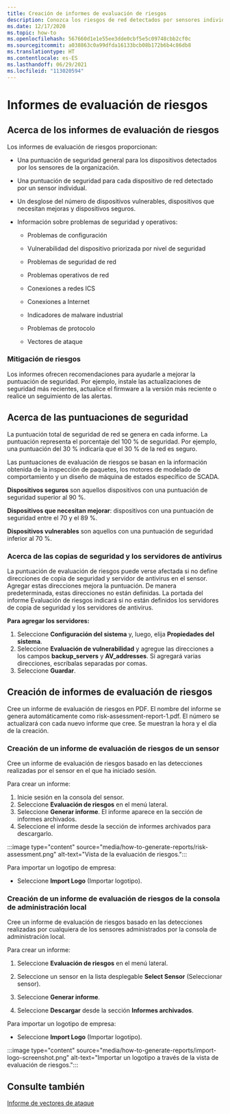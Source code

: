```yaml
---
title: Creación de informes de evaluación de riesgos
description: Conozca los riesgos de red detectados por sensores individuales o una vista agregada de los riesgos detectados por todos los sensores.
ms.date: 12/17/2020
ms.topic: how-to
ms.openlocfilehash: 567660d1e1e55ee3dde0cbf5e5c09748cbb2cf0c
ms.sourcegitcommit: a038863c0a99dfda16133bcb08b172b6b4c86db8
ms.translationtype: HT
ms.contentlocale: es-ES
ms.lasthandoff: 06/29/2021
ms.locfileid: "113020594"
---
```

# <a name="risk-assessment-reporting"></a>Informes de evaluación de riesgos

## <a name="about-risk-assessment-reports"></a>Acerca de los informes de evaluación de riesgos

Los informes de evaluación de riesgos proporcionan:

- Una puntuación de seguridad general para los dispositivos detectados por los sensores de la organización.

- Una puntuación de seguridad para cada dispositivo de red detectado por un sensor individual.

- Un desglose del número de dispositivos vulnerables, dispositivos que necesitan mejoras y dispositivos seguros.

-  Información sobre problemas de seguridad y operativos:

    - Problemas de configuración

    - Vulnerabilidad del dispositivo priorizada por nivel de seguridad

    - Problemas de seguridad de red

    - Problemas operativos de red

    - Conexiones a redes ICS

    - Conexiones a Internet

    - Indicadores de malware industrial

    - Problemas de protocolo

    - Vectores de ataque

### <a name="risk-mitigation"></a>Mitigación de riesgos

Los informes ofrecen recomendaciones para ayudarle a mejorar la puntuación de seguridad. Por ejemplo, instale las actualizaciones de seguridad más recientes, actualice el firmware a la versión más reciente o realice un seguimiento de las alertas.

## <a name="about-security-scores"></a>Acerca de las puntuaciones de seguridad

La puntuación total de seguridad de red se genera en cada informe. La puntuación representa el porcentaje del 100 % de seguridad. Por ejemplo, una puntuación del 30 % indicaría que el 30 % de la red es seguro.

Las puntuaciones de evaluación de riesgos se basan en la información obtenida de la inspección de paquetes, los motores de modelado de comportamiento y un diseño de máquina de estados específico de SCADA.

**Dispositivos seguros** son aquellos dispositivos con una puntuación de seguridad superior al 90 %.

**Dispositivos que necesitan mejorar**: dispositivos con una puntuación de seguridad entre el 70 y el 89 %.

**Dispositivos vulnerables** son aquellos con una puntuación de seguridad inferior al 70 %.

### <a name="about-backup-and-anti-virus-servers"></a>Acerca de las copias de seguridad y los servidores de antivirus

La puntuación de evaluación de riesgos puede verse afectada si no define direcciones de copia de seguridad y servidor de antivirus en el sensor. Agregar estas direcciones mejora la puntuación. De manera predeterminada, estas direcciones no están definidas.
La portada del informe Evaluación de riesgos indicará si no están definidos los servidores de copia de seguridad y los servidores de antivirus.

**Para agregar los servidores:**

1. Seleccione **Configuración del sistema** y, luego, elija **Propiedades del sistema**.
1. Seleccione **Evaluación de vulnerabilidad** y agregue las direcciones a los campos **backup_servers** y **AV_addresses**. Si agregará varias direcciones,  escríbalas separadas por comas.  
1. Seleccione **Guardar**.
## <a name="create-risk-assessment-reports"></a>Creación de informes de evaluación de riesgos

Cree un informe de evaluación de riesgos en PDF. El nombre del informe se genera automáticamente como risk-assessment-report-1.pdf. El número se actualizará con cada nuevo informe que cree.  Se muestran la hora y el día de la creación.

### <a name="create-a-sensor-risk-assessment-report"></a>Creación de un informe de evaluación de riesgos de un sensor

Cree un informe de evaluación de riesgos basado en las detecciones realizadas por el sensor en el que ha iniciado sesión.

Para crear un informe:

1. Inicie sesión en la consola del sensor.
1. Seleccione **Evaluación de riesgos** en el menú lateral.
1. Seleccione **Generar informe**. El informe aparece en la sección de informes archivados.
1. Seleccione el informe desde la sección de informes archivados para descargarlo.

:::image type="content" source="media/how-to-generate-reports/risk-assessment.png" alt-text="Vista de la evaluación de riesgos.":::

Para importar un logotipo de empresa:

- Seleccione **Import Logo** (Importar logotipo).

### <a name="create-an-on-premises-management-console-risk-assessment-report"></a>Creación de un informe de evaluación de riesgos de la consola de administración local

Cree un informe de evaluación de riesgos basado en las detecciones realizadas por cualquiera de los sensores administrados por la consola de administración local. 

Para crear un informe:

1. Seleccione **Evaluación de riesgos** en el menú lateral.

2. Seleccione un sensor en la lista desplegable **Select Sensor** (Seleccionar sensor).

3. Seleccione **Generar informe**.

4. Seleccione **Descargar** desde la sección **Informes archivados**.

Para importar un logotipo de empresa:

- Seleccione **Import Logo** (Importar logotipo).

:::image type="content" source="media/how-to-generate-reports/import-logo-screenshot.png" alt-text="Importar un logotipo a través de la vista de evaluación de riesgos.":::

## <a name="see-also"></a>Consulte también

[Informe de vectores de ataque](how-to-create-attack-vector-reports.md)

